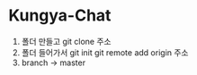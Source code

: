 # Kungya-Chat
1. 폴더 만들고 git clone 주소 
2. 폴더 들어가서 
git init 
git remote add origin 주소 
3. branch -> master
